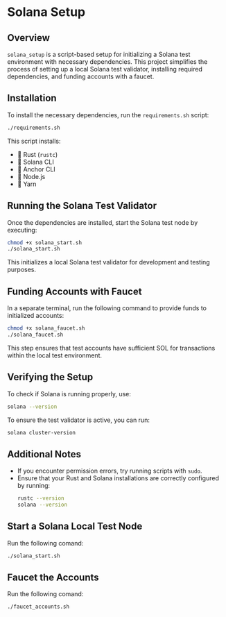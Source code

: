# Solana Setup

## Overview
`solana_setup` is a script-based setup for initializing a Solana test environment with necessary dependencies. This project simplifies the process of setting up a local Solana test validator, installing required dependencies, and funding accounts with a faucet.

## Installation
To install the necessary dependencies, run the `requirements.sh` script:
```sh
./requirements.sh
```
This script installs:
- 🔹 Rust (`rustc`)
- 🔹 Solana CLI
- 🔹 Anchor CLI
- 🔹 Node.js
- 🔹 Yarn

## Running the Solana Test Validator
Once the dependencies are installed, start the Solana test node by executing:
```sh
chmod +x solana_start.sh
./solana_start.sh
```
This initializes a local Solana test validator for development and testing purposes.

## Funding Accounts with Faucet
In a separate terminal, run the following command to provide funds to initialized accounts:
```sh
chmod +x solana_faucet.sh
./solana_faucet.sh
```
This step ensures that test accounts have sufficient SOL for transactions within the local test environment.

## Verifying the Setup
To check if Solana is running properly, use:
```sh
solana --version
```
To ensure the test validator is active, you can run:
```sh
solana cluster-version
```

## Additional Notes
- If you encounter permission errors, try running scripts with `sudo`.
- Ensure that your Rust and Solana installations are correctly configured by running:
  ```sh
  rustc --version
  solana --version
  ```

## Start a Solana Local Test Node

Run the following comand:
```sh
./solana_start.sh
```
## Faucet the Accounts

Run the following comand:
```sh
./faucet_accounts.sh
```
